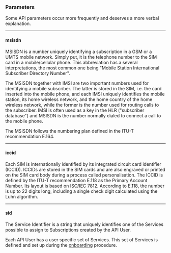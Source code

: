 ### Parameters

Some API parameters occur more frequently and deserves a more verbal explanation.

---

#### msisdn

MSISDN is a number uniquely identifying a subscription in a GSM or a UMTS mobile network. Simply put, it is the telephone number to the SIM card in a mobile/cellular phone. This abbreviation has a several interpretations, the most common one being "Mobile Station International Subscriber Directory Number".

The MSISDN together with IMSI are two important numbers used for identifying a mobile subscriber. The latter is stored in the SIM, i.e. the card inserted into the mobile phone, and each IMSI uniquely identifies the mobile station, its home wireless network, and the home country of the home wireless network, while the former is the number used for routing calls to the subscriber. IMSI is often used as a key in the HLR ("subscriber database") and MSISDN is the number normally dialed to connect a call to the mobile phone.

The MSISDN follows the numbering plan defined in the ITU-T recommendation E.164.

---

#### iccid

Each SIM is internationally identified by its integrated circuit card identifier (ICCID). ICCIDs are stored in the SIM cards and are also engraved or printed on the SIM card body during a process called personalisation. The ICCID is defined by the ITU-T recommendation E.118 as the Primary Account Number. Its layout is based on ISO/IEC 7812. According to E.118, the number is up to 22 digits long, including a single check digit calculated using the Luhn algorithm.

---

#### sid

The Service Identifier is a string that uniquely identifies one of the Services possible to assign to Subscriptions created by the API User.

Each API User has a user specific set of Services. This set of Services is defined and set up during the [onboarding](onboarding.md) procedure.